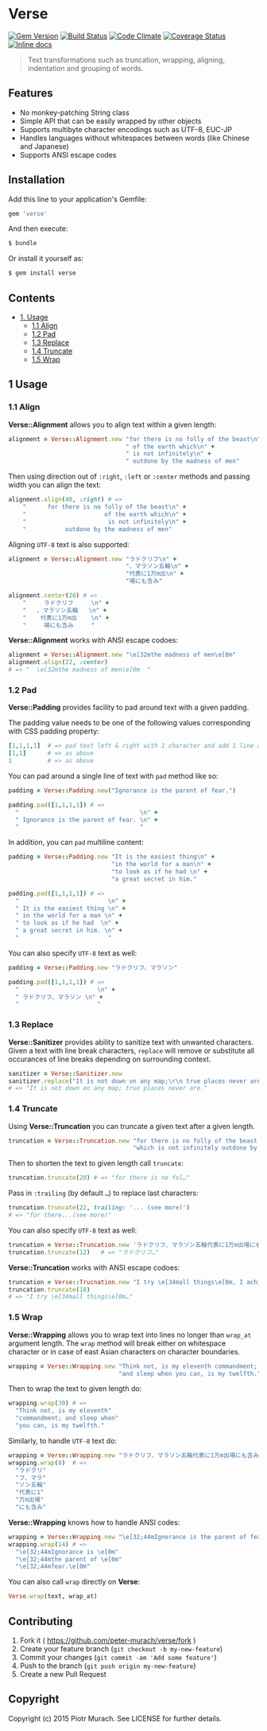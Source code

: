 # Verse
[![Gem Version](https://badge.fury.io/rb/verse.png)][gem]
[![Build Status](https://secure.travis-ci.org/peter-murach/verse.png?branch=master)][travis]
[![Code Climate](https://codeclimate.com/github/peter-murach/verse.png)][codeclimate]
[![Coverage Status](https://coveralls.io/repos/peter-murach/verse/badge.png)][coverage]
[![Inline docs](http://inch-ci.org/github/peter-murach/verse.png)][inchpages]

[gem]: http://badge.fury.io/rb/verse
[travis]: http://travis-ci.org/peter-murach/verse
[codeclimate]: https://codeclimate.com/github/peter-murach/verse
[coverage]: https://coveralls.io/r/peter-murach/verse
[inchpages]: http://inch-ci.org/github/peter-murach/verse

> Text transformations such as truncation, wrapping, aligning, indentation and grouping of words.

## Features

* No monkey-patching String class
* Simple API that can be easily wrapped by other objects
* Supports multibyte character encodings such as UTF-8, EUC-JP
* Handles languages without whitespaces between words (like Chinese and Japanese)
* Supports ANSI escape codes

## Installation

Add this line to your application's Gemfile:

```ruby
gem 'verse'
```

And then execute:

```bash
$ bundle
```

Or install it yourself as:

```bash
$ gem install verse
```

## Contents

* [1. Usage](#1-usage)
  * [1.1 Align](#11-align)
  * [1.2 Pad](#12-pad)
  * [1.3 Replace](#13-replace)
  * [1.4 Truncate](#14-truncate)
  * [1.5 Wrap](#15-wrap)

## 1 Usage

### 1.1 Align

**Verse::Alignment** allows you to align text within a given length:

```ruby
alignment = Verse::Alignment.new "for there is no folly of the beast\n" +
                                 " of the earth which\n" +
                                 " is not infinitely\n" +
                                 " outdone by the madness of men"
```

Then using direction out of `:right`, `:left` or `:center` methods and passing width you can align the text:

```ruby
alignment.align(40, :right) # =>
    "      for there is no folly of the beast\n" +
    "                      of the earth which\n" +
    "                       is not infinitely\n" +
    "           outdone by the madness of men"
```

Aligning `UTF-8` text is also supported:

```ruby
alignment = Verse::Alignment.new "ラドクリフ\n" +
                                 "、マラソン五輪\n" +
                                 "代表に1万m出\n" +
                                 "場にも含み"

alignment.center(20) # =>
    "     ラドクリフ     \n" +
    "   、マラソン五輪   \n" +
    "    代表に1万m出    \n" +
    "     場にも含み     "
```

**Verse::Alignment** works with ANSI escape codoes:

```ruby
alignment = Verse::Alignment.new "\e[32mthe madness of men\e[0m"
alignment.align(22, :center)
# => "  \e[32mthe madness of men\e[0m  "
```

### 1.2 Pad

**Verse::Padding** provides facility to pad around text with a given padding.

The padding value needs to be one of the following values corresponding with CSS padding property:

```ruby
[1,1,1,1]  # => pad text left & right with 1 character and add 1 line above & below
[1,1]      # => as above
1          # => as above
```

You can pad around a single line of text with `pad` method like so:

```ruby
padding = Verse::Padding.new("Ignorance is the parent of fear.")

padding.pad([1,1,1,1]) # =>
  "                                  \n" +
  " Ignorance is the parent of fear. \n" +
  "                                  "
```

In addition, you can `pad` multiline content:

```ruby
padding = Verse::Padding.new "It is the easiest thing\n" +
                             "in the world for a man\n" +
                             "to look as if he had \n" +
                             "a great secret in him."

padding.pad([1,1,1,1]) # =>
  "                         \n" +
  " It is the easiest thing \n" +
  " in the world for a man \n" +
  " to look as if he had  \n" +
  " a great secret in him. \n" +
  "                         "
```

You can also specify `UTF-8` text as well:

```ruby
padding = Verse::Padding.new "ラドクリフ、マラソン"

padding.pad([1,1,1,1]) # =>
  "                      \n" +
  " ラドクリフ、マラソン \n" +
  "                      "
```

### 1.3 Replace

**Verse::Sanitizer** provides ability to sanitize text with unwanted characters. Given a text with line break characters, `replace` will remove or substitute all occurances of line breaks depending on surrounding context.

```ruby
sanitizer = Verse::Sanitizer.new
sanitizer.replace("It is not down on any map;\r\n true places never are.")
# => "It is not down on any map; true places never are."
```

### 1.4 Truncate

Using **Verse::Truncation** you can truncate a given text after a given length.

```ruby
truncation = Verse::Truncation.new "for there is no folly of the beast of the earth " +
                                   "which is not infinitely outdone by the madness of men"

```

Then to shorten the text to given length call `truncate`:

```ruby
truncation.truncate(20) # => "for there is no fol…"
```

Pass in `:trailing` (by default `…`) to replace last characters:

```ruby
truncation.truncate(22, trailing: '... (see more)')
# => "for there...(see more)"
```

You can also specify `UTF-8` text as well:

```ruby
truncation = Verse::Truncation.new 'ラドクリフ、マラソン五輪代表に1万m出場にも含み'
truncation.truncate(12)   # => "ラドクリフ…"
```

**Verse::Truncation** works with ANSI escape codoes:

```ruby
truncation = Verse::Trucnation.new "I try \e[34mall things\e[0m, I achieve what I can"
truncation.truncate(18)
# => "I try \e[34mall things\e[0m…"
```

### 1.5 Wrap

**Verse::Wrapping** allows you to wrap text into lines no longer than `wrap_at` argument length. The `wrap` method will break either on whitespace character or in case of east Asian characters on character boundaries.

```ruby
wrapping = Verse::Wrapping.new "Think not, is my eleventh commandment; " +
                               "and sleep when you can, is my twelfth."

```

Then to wrap the text to given length do:

```ruby
wrapping.wrap(30) # =>
  "Think not, is my eleventh"
  "commandment; and sleep when"
  "you can, is my twelfth."
```

Similarly, to handle `UTF-8` text do:

```ruby
wrapping = Verse::Wrapping.new "ラドクリフ、マラソン五輪代表に1万m出場にも含み"
wrapping.wrap(8)  # =>
  "ラドクリ"
  "フ、マラ"
  "ソン五輪"
  "代表に1"
  "万m出場"
  "にも含み"
```

**Verse::Wrapping** knows how to handle ANSI codes:

```ruby
wrapping = Verse::Wrapping.new "\e[32;44mIgnorance is the parent of fear.\e[0m"
wrapping.wrap(14) # =>
  "\e[32;44mIgnorance is \e[0m"
  "\e[32;44mthe parent of \e[0m"
  "\e[32;44mfear.\e[0m"
```

You can also call `wrap` directly on **Verse**:

```ruby
Verse.wrap(text, wrap_at)
```

## Contributing

1. Fork it ( https://github.com/peter-murach/verse/fork )
2. Create your feature branch (`git checkout -b my-new-feature`)
3. Commit your changes (`git commit -am 'Add some feature'`)
4. Push to the branch (`git push origin my-new-feature`)
5. Create a new Pull Request

## Copyright

Copyright (c) 2015 Piotr Murach. See LICENSE for further details.

